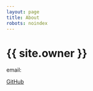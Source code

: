 ```yaml
---
layout: page
title: About
robots: noindex
---
```


# {{ site.owner }}

email: <span class="email">

[GitHub](https://github.com/alexth4ef9)
